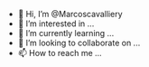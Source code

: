 - 👋 Hi, I’m @Marcoscavalliery
- 👀 I’m interested in ...
- 🌱 I’m currently learning ...
- 💞️ I’m looking to collaborate on ...
- 📫 How to reach me ...

<!---
Marcoscavalliery/Marcoscavalliery is a ✨ special ✨ repository because its `README.md` (this file) appears on your GitHub profile.
You can click the Preview link to take a look at your changes.
--->
